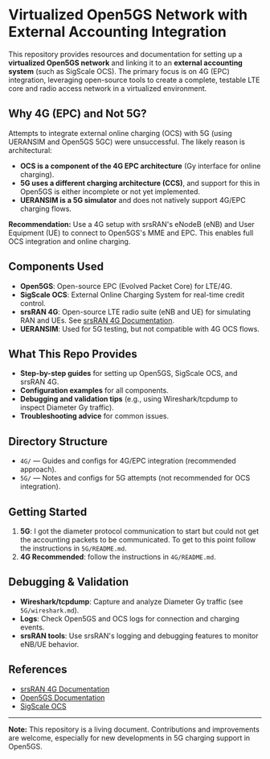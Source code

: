 # Virtualized Open5GS Network with External Accounting Integration

This repository provides resources and documentation for setting up a **virtualized Open5GS network** and linking it to an **external accounting system** (such as SigScale OCS). The primary focus is on 4G (EPC) integration, leveraging open-source tools to create a complete, testable LTE core and radio access network in a virtualized environment.

## Why 4G (EPC) and Not 5G?

Attempts to integrate external online charging (OCS) with 5G (using UERANSIM and Open5GS 5GC) were unsuccessful. The likely reason is architectural:

- **OCS is a component of the 4G EPC architecture** (Gy interface for online charging).
- **5G uses a different charging architecture (CCS)**, and support for this in Open5GS is either incomplete or not yet implemented.
- **UERANSIM is a 5G simulator** and does not natively support 4G/EPC charging flows.

**Recommendation:** Use a 4G setup with srsRAN's eNodeB (eNB) and User Equipment (UE) to connect to Open5GS's MME and EPC. This enables full OCS integration and online charging.

## Components Used

- **Open5GS**: Open-source EPC (Evolved Packet Core) for LTE/4G.
- **SigScale OCS**: External Online Charging System for real-time credit control.
- **srsRAN 4G**: Open-source LTE radio suite (eNB and UE) for simulating RAN and UEs. See [srsRAN 4G Documentation](https://docs.srsran.com/projects/4g/en/latest/).
- **UERANSIM**: Used for 5G testing, but not compatible with 4G OCS flows.

## What This Repo Provides

- **Step-by-step guides** for setting up Open5GS, SigScale OCS, and srsRAN 4G.
- **Configuration examples** for all components.
- **Debugging and validation tips** (e.g., using Wireshark/tcpdump to inspect Diameter Gy traffic).
- **Troubleshooting advice** for common issues.

## Directory Structure

- `4G/` — Guides and configs for 4G/EPC integration (recommended approach).
- `5G/` — Notes and configs for 5G attempts (not recommended for OCS integration).

## Getting Started

1. **5G**: I got the diameter protocol communication to start but could not get the accounting packets to be communicated. To get to this point follow the instructions in `5G/README.md`.
2. **4G Recommended**: follow the instructions in `4G/README.md`.

## Debugging & Validation

- **Wireshark/tcpdump**: Capture and analyze Diameter Gy traffic (see `5G/wireshark.md`).
- **Logs**: Check Open5GS and OCS logs for connection and charging events.
- **srsRAN tools**: Use srsRAN's logging and debugging features to monitor eNB/UE behavior.

## References

- [srsRAN 4G Documentation](https://docs.srsran.com/projects/4g/en/latest/)
- [Open5GS Documentation](https://open5gs.org/open5gs/docs/)
- [SigScale OCS](https://hub.docker.com/r/sigscale/ocs)

---

**Note:** This repository is a living document. Contributions and improvements are welcome, especially for new developments in 5G charging support in Open5GS.
